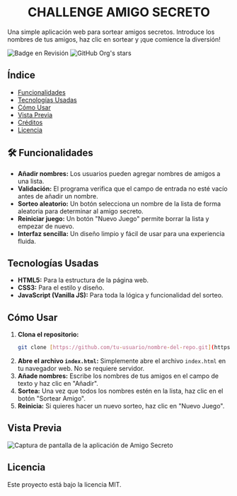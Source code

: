<h1 align=" center"> CHALLENGE AMIGO SECRETO </h1> 

Una simple aplicación web para sortear amigos secretos. Introduce los nombres de tus amigos, haz clic en sortear y ¡que comience la diversión!

![Badge en Revisión](https://img.shields.io/badge/STATUS-EN%20DESAROLLO-green)
![GitHub Org's stars](https://img.shields.io/github/stars/camilafernanda?style=social)

## Índice
- [Funcionalidades](#funcionalidades)
- [Tecnologías Usadas](#tecnologías-usadas)
- [Cómo Usar](#cómo-usar)
- [Vista Previa](#vista-previa)
- [Créditos](#créditos)
- [Licencia](#licencia)

## 🛠️ Funcionalidades
- **Añadir nombres:** Los usuarios pueden agregar nombres de amigos a una lista.
- **Validación:** El programa verifica que el campo de entrada no esté vacío antes de añadir un nombre.
- **Sorteo aleatorio:** Un botón selecciona un nombre de la lista de forma aleatoria para determinar al amigo secreto.
- **Reiniciar juego:** Un botón "Nuevo Juego" permite borrar la lista y empezar de nuevo.
- **Interfaz sencilla:** Un diseño limpio y fácil de usar para una experiencia fluida.

## Tecnologías Usadas
- **HTML5:** Para la estructura de la página web.
- **CSS3:** Para el estilo y diseño.
- **JavaScript (Vanilla JS):** Para toda la lógica y funcionalidad del sorteo.

## Cómo Usar

1.  **Clona el repositorio:**
    ```bash
    git clone [https://github.com/tu-usuario/nombre-del-repo.git](https://github.com/tu-usuario/nombre-del-repo.git)
    ```
2.  **Abre el archivo `index.html`:**
    Simplemente abre el archivo `index.html` en tu navegador web. No se requiere servidor.
3.  **Añade nombres:**
    Escribe los nombres de tus amigos en el campo de texto y haz clic en "Añadir".
4.  **Sortea:**
    Una vez que todos los nombres estén en la lista, haz clic en el botón "Sortear Amigo".
5.  **Reinicia:**
    Si quieres hacer un nuevo sorteo, haz clic en "Nuevo Juego".

## Vista Previa

![Captura de pantalla de la aplicación de Amigo Secreto](enlace-a-una-imagen-o-gif.gif)

## Licencia
Este proyecto está bajo la licencia MIT.
